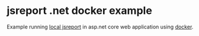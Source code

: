 
# jsreport .net docker example

Example running [local jsreport](https://jsreport.net/learn/dotnet-local) in asp.net core web application using [docker](https://www.docker.com/). 
